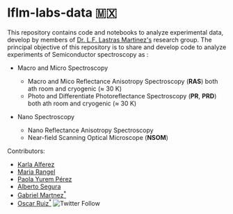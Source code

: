 # lflm-labs-data 🇲🇽

This repository contains code and notebooks to analyze experimental data, develop by members of  [Dr. L.F. Lastras Martinez's](http://www.iico.uaslp.mx/Paginas/Luis-Felipe.aspx) research group.
The principal objective of this repository is to share and develop code to analyze experiments of Semiconductor spectroscopy as : 

+ Macro and Micro Spectroscopy
    * Macro and Mico Reflectance Anisotropy Spectroscopy (**RAS**) both ath room  and cryogenic ($`\approx`$ 30 K)
    * Photo and Differentiate Photoreflectance Spectroscopy (**PR**, **PRD**) both ath room  and cryogenic ($`\approx`$ 30 K)
+ Nano Spectroscopy

    * Nano Reflectance Anisotropy Spectroscopy 
    * Near-field Scanning Optical Microscope (**NSOM**)
    

Contributors:
* [Karla Alferez](https://github.com/KarlaAlf)
* [Maria Rangel](https://github.com/Mariarangel6)
* [Paola Yurem Pérez](https://github.com/PaolaYurem)
* [Alberto Segura](https://github.com/AlbertoSegura24)
* [Gabriel Martnez<sup>*</sup>](https://github.com/Gabmtzz)
* [Oscar Ruiz<sup>*</sup>](https://github.com/RUCO13) ![Twitter Follow](https://img.shields.io/twitter/follow/ruco0713?color=blue&logo=twitter&style=for-the-badge)





